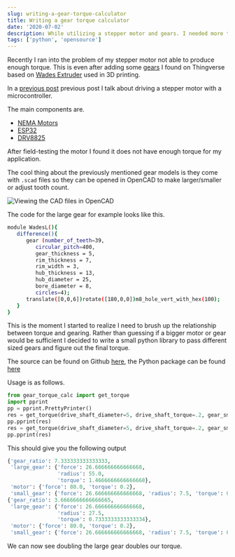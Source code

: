 ```yaml
---
slug: writing-a-gear-torque-calculator
title: Writing a gear torque calculator
date: '2020-07-02'
description: While utilizing a stepper motor and gears. I needed more torque and different sized gears. So I wrote a small gear torque calculator.
tags: ['python', 'opensource']
---
```


Recently I ran into the problem of my stepper motor not able to produce enough torque. This is even after
adding some [gears](https://www.thingiverse.com/thing:4305) I found on Thingverse based on [Wades Extruder](https://reprap.org/wiki/Wade%27s_Geared_Extruder)
used in 3D printing.

In a [previous post](/posts/2020_06_16_driving_stepper_motors_with_microcontroller.md) previous post I talk about driving a stepper motor with a microcontroller.

The main components are.

- [NEMA Motors](https://en.wikipedia.org/wiki/NEMA_stepper_motor)
- [ESP32](https://en.wikipedia.org/wiki/ESP32)
- [DRV8825](https://www.pololu.com/product/2133)

After field-testing the motor I found it does not have enough torque for my application.

The cool thing about the previously mentioned gear models is they come with `.scad` files so they can be opened in OpenCAD
to make larger/smaller or adjust tooth count.

![Viewing the CAD files in OpenCAD](/images/post/2020_07_02_writing_a_gear_torque_calculator/gear_in_opencad.png)

The code for the large gear for example looks like this.

```bash
module WadesL(){
   difference(){
      gear (number_of_teeth=39,
         circular_pitch=400,
         gear_thickness = 5,
         rim_thickness = 7,
         rim_width = 3,
         hub_thickness = 13,
         hub_diameter = 25,
         bore_diameter = 8,
         circles=4);
      translate([0,0,6])rotate([180,0,0])m8_hole_vert_with_hex(100);
   }
}
```

This is the moment I started to realize I need to brush up the relationship between torque and gearing. Rather than guessing
if a bigger motor or gear would be sufficient I decided to write a small python library to pass different sized gears
and figure out the final torque.

The source can be found on Github [here](https://github.com/ncrmro/gear-torque-calc), the Python package can be found [here](https://pypi.org/project/gear-torque-calc/1.0.0/)

Usage is as follows.

```python
from gear_torque_calc import get_torque
import pprint
pp = pprint.PrettyPrinter()
res = get_torque(drive_shaft_diameter=5, drive_shaft_torque=.2, gear_small_diameter=15, gear_large_diameter=55)
pp.pprint(res)
res = get_torque(drive_shaft_diameter=5, drive_shaft_torque=.2, gear_small_diameter=15, gear_large_diameter=55*2)
pp.pprint(res)
```

This should give you the following output

```python
{'gear_ratio': 7.333333333333333,
 'large_gear': {'force': 26.666666666666668,
                'radius': 55.0,
                'torque': 1.4666666666666668},
 'motor': {'force': 80.0, 'torque': 0.2},
 'small_gear': {'force': 26.666666666666668, 'radius': 7.5, 'torque': 0.2}}
{'gear_ratio': 3.6666666666666665,
 'large_gear': {'force': 26.666666666666668,
                'radius': 27.5,
                'torque': 0.7333333333333334},
 'motor': {'force': 80.0, 'torque': 0.2},
 'small_gear': {'force': 26.666666666666668, 'radius': 7.5, 'torque': 0.2}}
```

We can now see doubling the large gear doubles our torque.
